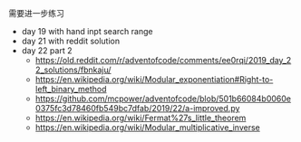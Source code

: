 需要进一步练习

- day 19 with hand inpt search range
- day 21 with reddit solution
- day 22 part 2
    - https://old.reddit.com/r/adventofcode/comments/ee0rqi/2019_day_22_solutions/fbnkaju/
    - https://en.wikipedia.org/wiki/Modular_exponentiation#Right-to-left_binary_method
    - https://github.com/mcpower/adventofcode/blob/501b66084b0060e0375fc3d78460fb549bc7dfab/2019/22/a-improved.py
    - https://en.wikipedia.org/wiki/Fermat%27s_little_theorem
    - https://en.wikipedia.org/wiki/Modular_multiplicative_inverse